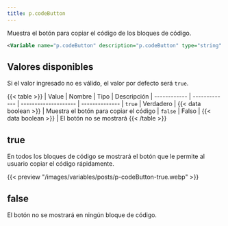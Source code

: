 ```yaml
---
title: p.codeButton
---
```


Muestra el botón para copiar el código de los bloques de código.

```xml
<Variable name="p.codeButton" description="p.codeButton" type="string" value="true"/>
```

## Valores disponibles

Si el valor ingresado no es válido, el valor por defecto será `true`.

{{< table >}}
| Value        | Nombre        | Tipo                 | Descripción
| ------------ | ------------- | -------------------- | --------------
| `true`       | Verdadero     | {{< data boolean >}} | Muestra el botón para copiar el código
| `false`      | Falso         | {{< data boolean >}} | El botón no se mostrará
{{< /table >}}


## true

En todos los bloques de código se mostrará el botón que le permite al usuario copiar el código rápidamente.

{{< preview "/images/variables/posts/p-codeButton-true.webp" >}}

## false

El botón no se mostrará en ningún bloque de código.
